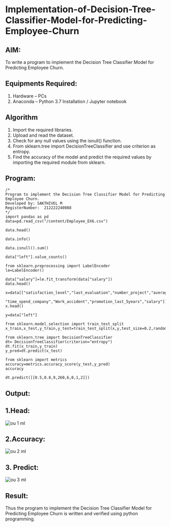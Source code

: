 # Implementation-of-Decision-Tree-Classifier-Model-for-Predicting-Employee-Churn

## AIM:
To write a program to implement the Decision Tree Classifier Model for Predicting Employee Churn.

## Equipments Required:
1. Hardware – PCs
2. Anaconda – Python 3.7 Installation / Jupyter notebook

## Algorithm
1. Import the required libraries.
2. Upload and read the dataset.
3. Check for any null values using the isnull() function.
4. From sklearn.tree import DecisionTreeClassifier and use criterion as entropy.
5. Find the accuracy of the model and predict the required values by importing the required module from sklearn.

## Program:
```
/*
Program to implement the Decision Tree Classifier Model for Predicting Employee Churn.
Developed by: SAKTHIVEL M
RegisterNumber:  212222240088
*/
import pandas as pd
data=pd.read_csv("/content/Employee_EX6.csv")

data.head()

data.info()

data.isnull().sum()

data["left"].value_counts()

from sklearn.preprocessing import LabelEncoder
le=LabelEncoder()

data["salary"]=le.fit_transform(data["salary"])
data.head()

x=data[["satisfaction_level","last_evaluation","number_project","average_montly_hours",
        "time_spend_company","Work_accident","promotion_last_5years","salary"]]
x.head()

y=data["left"]

from sklearn.model_selection import train_test_split
x_train,x_test,y_train,y_test=train_test_split(x,y,test_size=0.2,random_state=100)

from sklearn.tree import DecisionTreeClassifier
dt= DecisionTreeClassifier(criterion="entropy")
dt.fit(x_train,y_train)
y_pred=dt.predict(x_test)

from sklearn import metrics
accuracy=metrics.accuracy_score(y_test,y_pred)
accuracy

dt.predict([[0.5,0.8,9,260,6,0,1,2]])
```

## Output:

## 1.Head:
![ou 1 ml](https://github.com/Sakthimurugavel/Implementation-of-Decision-Tree-Classifier-Model-for-Predicting-Employee-Churn/assets/118707246/8df06384-9d61-40d0-87ce-7a0121b408c2)
## 2.Accuracy:
![ou 2 ml](https://github.com/Sakthimurugavel/Implementation-of-Decision-Tree-Classifier-Model-for-Predicting-Employee-Churn/assets/118707246/36e47c74-4f5c-48b3-ae19-94985a4e34fe)
## 3. Predict:
![ou 3 ml](https://github.com/Sakthimurugavel/Implementation-of-Decision-Tree-Classifier-Model-for-Predicting-Employee-Churn/assets/118707246/245502a1-0849-41fa-b36b-72d752479729)


## Result:
Thus the program to implement the  Decision Tree Classifier Model for Predicting Employee Churn is written and verified using python programming.
